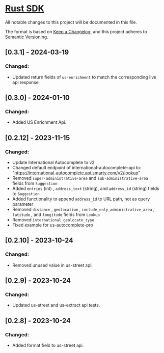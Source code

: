 # [Rust SDK](https://www.smarty.com/docs/sdk/rust)

All notable changes to this project will be documented in this file.

The format is based on [Keep a Changelog](https://keepachangelog.com/en/1.0.0/), and this project adheres to [Semantic Versioning](https://semver.org/spec/v2.0.0.html).

## [0.3.1] - 2024-03-19

### Changed:

- Updated return fields of `us-enrichment` to match the corresponding live api response

## [0.3.0] - 2024-01-10

### Changed:

- Added US Enrichment Api.

## [0.2.12] - 2023-11-15

### Changed:

- Update International Autocomplete to v2
- Changed default endpoint of international-autocomplete-api to: "https://international-autocomplete.api.smarty.com/v2/lookup"
- Removed `super-administrative-area` and `sub-administrative-area` fields from `Suggestion`
- Added `entries` (int) , `address_text` (string), and `address_id` (string) fields to `Suggestion`
- Added functionality to append `address_id` to URL path, not as query parameter
- Removed `distance` , `geolocation` , `include_only_administrative_area` , `latitude` , and `longitude` fields from `Lookup`
- Removed `international_geolocate_type`
- Fixed example for us-autocomplete-pro

## [0.2.10] - 2023-10-24

### Changed:

- Removed unused value in us-street api.


## [0.2.9] - 2023-10-24

### Changed:

- Updated us-street and us-extract api tests.


## [0.2.8] - 2023-10-24

### Changed:

- Added format field to us-street api.